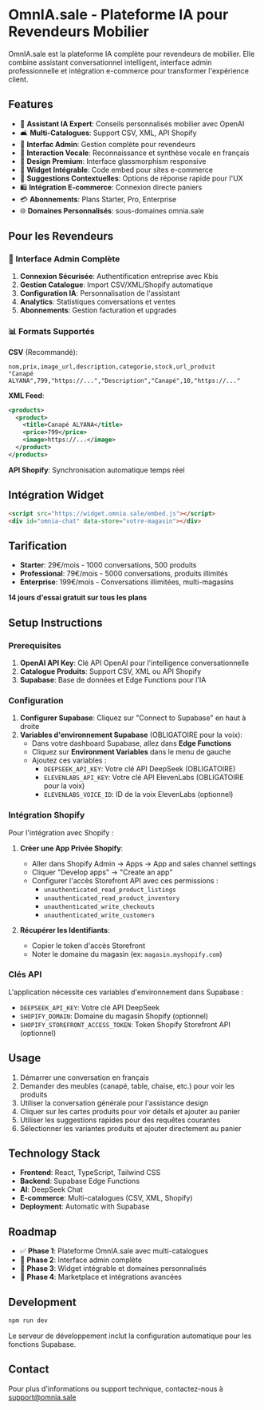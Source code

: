 # OmnIA.sale - Plateforme IA pour Revendeurs Mobilier

OmnIA.sale est la plateforme IA complète pour revendeurs de mobilier. Elle combine assistant conversationnel intelligent, interface admin professionnelle et intégration e-commerce pour transformer l'expérience client.

## Features

- 🤖 **Assistant IA Expert**: Conseils personnalisés mobilier avec OpenAI
- 🛋️ **Multi-Catalogues**: Support CSV, XML, API Shopify
- 🏢 **Interfac Admin**: Gestion complète pour revendeurs
- 🎤 **Interaction Vocale**: Reconnaissance et synthèse vocale en français
- 🎨 **Design Premium**: Interface glassmorphism responsive
- 📱 **Widget Intégrable**: Code embed pour sites e-commerce
- 💬 **Suggestions Contextuelles**: Options de réponse rapide pour l'UX
- 🛍️ **Intégration E-commerce**: Connexion directe paniers
- 💳 **Abonnements**: Plans Starter, Pro, Enterprise
- 🌐 **Domaines Personnalisés**: sous-domaines omnia.sale

## Pour les Revendeurs

### 🏢 Interface Admin Complète

1. **Connexion Sécurisée**: Authentification entreprise avec Kbis
2. **Gestion Catalogue**: Import CSV/XML/Shopify automatique
3. **Configuration IA**: Personnalisation de l'assistant
4. **Analytics**: Statistiques conversations et ventes
5. **Abonnements**: Gestion facturation et upgrades

### 📊 Formats Supportés

**CSV** (Recommandé):
```csv
nom,prix,image_url,description,categorie,stock,url_produit
"Canapé ALYANA",799,"https://...","Description","Canapé",10,"https://..."
```

**XML Feed**:
```xml
<products>
  <product>
    <title>Canapé ALYANA</title>
    <price>799</price>
    <image>https://...</image>
  </product>
</products>
```

**API Shopify**: Synchronisation automatique temps réel

## Intégration Widget

```html
<script src="https://widget.omnia.sale/embed.js"></script>
<div id="omnia-chat" data-store="votre-magasin"></div>
```

## Tarification

- **Starter**: 29€/mois - 1000 conversations, 500 produits
- **Professional**: 79€/mois - 5000 conversations, produits illimités
- **Enterprise**: 199€/mois - Conversations illimitées, multi-magasins

**14 jours d'essai gratuit sur tous les plans**

## Setup Instructions

### Prerequisites

1. **OpenAI API Key**: Clé API OpenAI pour l'intelligence conversationnelle
2. **Catalogue Produits**: Support CSV, XML ou API Shopify
3. **Supabase**: Base de données et Edge Functions pour l'IA

### Configuration

1. **Configurer Supabase**: Cliquez sur "Connect to Supabase" en haut à droite
2. **Variables d'environnement Supabase** (OBLIGATOIRE pour la voix):
   - Dans votre dashboard Supabase, allez dans **Edge Functions**
   - Cliquez sur **Environment Variables** dans le menu de gauche
   - Ajoutez ces variables :
     - `DEEPSEEK_API_KEY`: Votre clé API DeepSeek (OBLIGATOIRE)
     - `ELEVENLABS_API_KEY`: Votre clé API ElevenLabs (OBLIGATOIRE pour la voix)
     - `ELEVENLABS_VOICE_ID`: ID de la voix ElevenLabs (optionnel)

### Intégration Shopify

Pour l'intégration avec Shopify :
1. **Créer une App Privée Shopify**:
   - Aller dans Shopify Admin → Apps → App and sales channel settings
   - Cliquer "Develop apps" → "Create an app"
   - Configurer l'accès Storefront API avec ces permissions :
     - `unauthenticated_read_product_listings`
     - `unauthenticated_read_product_inventory`
     - `unauthenticated_write_checkouts`
     - `unauthenticated_write_customers`

2. **Récupérer les Identifiants**:
   - Copier le token d'accès Storefront
   - Noter le domaine du magasin (ex: `magasin.myshopify.com`)

### Clés API

L'application nécessite ces variables d'environnement dans Supabase :
- `DEEPSEEK_API_KEY`: Votre clé API DeepSeek
- `SHOPIFY_DOMAIN`: Domaine du magasin Shopify (optionnel)
- `SHOPIFY_STOREFRONT_ACCESS_TOKEN`: Token Shopify Storefront API (optionnel)

## Usage

1. Démarrer une conversation en français
2. Demander des meubles (canapé, table, chaise, etc.) pour voir les produits
3. Utiliser la conversation générale pour l'assistance design
4. Cliquer sur les cartes produits pour voir détails et ajouter au panier
5. Utiliser les suggestions rapides pour des requêtes courantes
6. Sélectionner les variantes produits et ajouter directement au panier

## Technology Stack

- **Frontend**: React, TypeScript, Tailwind CSS
- **Backend**: Supabase Edge Functions
- **AI**: DeepSeek Chat
- **E-commerce**: Multi-catalogues (CSV, XML, Shopify)
- **Deployment**: Automatic with Supabase

## Roadmap

- ✅ **Phase 1**: Plateforme OmnIA.sale avec multi-catalogues
- 🔄 **Phase 2**: Interface admin complète
- 🚀 **Phase 3**: Widget intégrable et domaines personnalisés
- 🎯 **Phase 4**: Marketplace et intégrations avancées

## Development

```bash
npm run dev
```

Le serveur de développement inclut la configuration automatique pour les fonctions Supabase.

## Contact

Pour plus d'informations ou support technique, contactez-nous à support@omnia.sale
